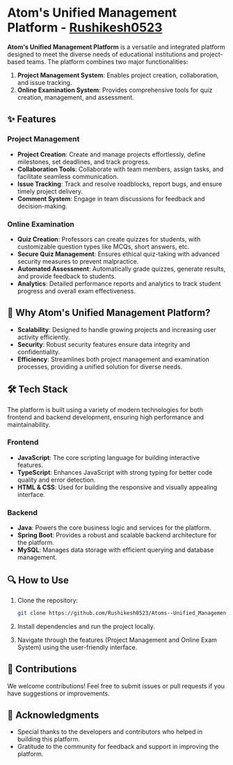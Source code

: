 # Atom's Unified Management Platform - [Rushikesh0523](https://github.com/Rushikesh0523/Atoms--Unified_Management_Platform.git)

**Atom's Unified Management Platform** is a versatile and integrated platform designed to meet the diverse needs of educational institutions and project-based teams. The platform combines two major functionalities:
1. **Project Management System**: Enables project creation, collaboration, and issue tracking.
2. **Online Examination System**: Provides comprehensive tools for quiz creation, management, and assessment.

## ✨ Features

### Project Management
- **Project Creation**: Create and manage projects effortlessly, define milestones, set deadlines, and track progress.
- **Collaboration Tools**: Collaborate with team members, assign tasks, and facilitate seamless communication.
- **Issue Tracking**: Track and resolve roadblocks, report bugs, and ensure timely project delivery.
- **Comment System**: Engage in team discussions for feedback and decision-making.

### Online Examination
- **Quiz Creation**: Professors can create quizzes for students, with customizable question types like MCQs, short answers, etc.
- **Secure Quiz Management**: Ensures ethical quiz-taking with advanced security measures to prevent malpractice.
- **Automated Assessment**: Automatically grade quizzes, generate results, and provide feedback to students.
- **Analytics**: Detailed performance reports and analytics to track student progress and overall exam effectiveness.

## 🚀 Why Atom's Unified Management Platform?
- **Scalability**: Designed to handle growing projects and increasing user activity efficiently.
- **Security**: Robust security features ensure data integrity and confidentiality.
- **Efficiency**: Streamlines both project management and examination processes, providing a unified solution for diverse needs.

## 🛠️ Tech Stack

The platform is built using a variety of modern technologies for both frontend and backend development, ensuring high performance and maintainability.

### Frontend
- **JavaScript**: The core scripting language for building interactive features.
- **TypeScript**: Enhances JavaScript with strong typing for better code quality and error detection.
- **HTML & CSS**: Used for building the responsive and visually appealing interface.

### Backend
- **Java**: Powers the core business logic and services for the platform.
- **Spring Boot**: Provides a robust and scalable backend architecture for the platform.
- **MySQL**: Manages data storage with efficient querying and database management.

## 🔍 How to Use

1. Clone the repository:
   ```bash
   git clone https://github.com/Rushikesh0523/Atoms--Unified_Management_Platform.git
   ```
2. Install dependencies and run the project locally.
   
3. Navigate through the features (Project Management and Online Exam System) using the user-friendly interface.

## 🤝 Contributions

We welcome contributions! Feel free to submit issues or pull requests if you have suggestions or improvements.


## 👏 Acknowledgments

- Special thanks to the developers and contributors who helped in building this platform.
- Gratitude to the community for feedback and support in improving the platform.
